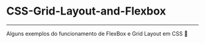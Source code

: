 # CSS-Grid-Layout-and-Flexbox
***
 Alguns exemplos do funcionamento de FlexBox e Grid Layout em CSS 🖖
